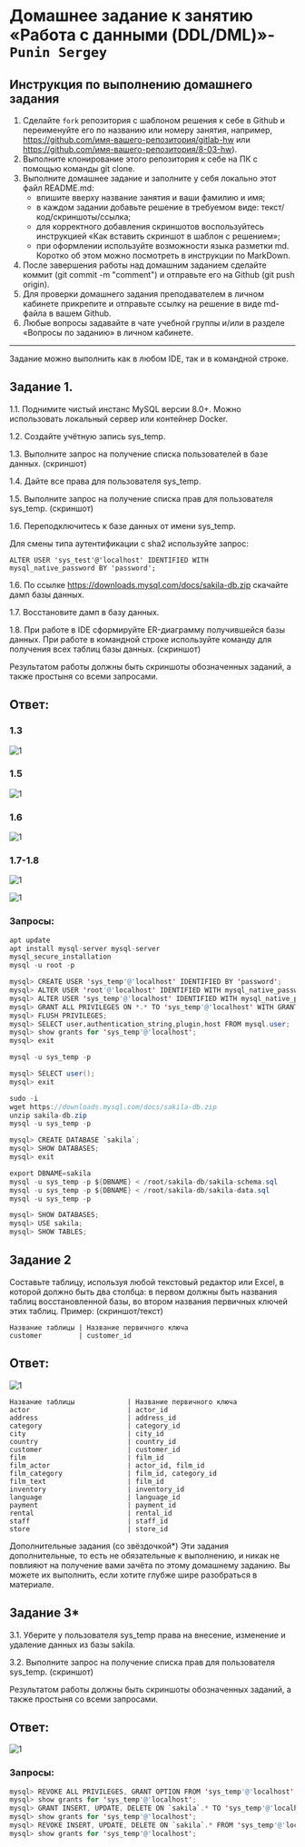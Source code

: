 # Домашнее задание к занятию «Работа с данными (DDL/DML)»- `Punin Sergey`

## Инструкция по выполнению домашнего задания
1. Сделайте `fork` репозитория c шаблоном решения к себе в Github и переименуйте его по названию или номеру занятия, например, https://github.com/имя-вашего-репозитория/gitlab-hw или https://github.com/имя-вашего-репозитория/8-03-hw).
2. Выполните клонирование этого репозитория к себе на ПК с помощью команды git clone.
3. Выполните домашнее задание и заполните у себя локально этот файл README.md:
   - впишите вверху название занятия и ваши фамилию и имя;
   - в каждом задании добавьте решение в требуемом виде: текст/код/скриншоты/ссылка;
   - для корректного добавления скриншотов воспользуйтесь инструкцией «Как вставить скриншот в шаблон с решением»;
   - при оформлении используйте возможности языка разметки md. Коротко об этом можно посмотреть в инструкции по MarkDown.
4. После завершения работы над домашним заданием сделайте коммит (git commit -m "comment") и отправьте его на Github (git push origin).
5. Для проверки домашнего задания преподавателем в личном кабинете прикрепите и отправьте ссылку на решение в виде md-файла в вашем Github.
6. Любые вопросы задавайте в чате учебной группы и/или в разделе «Вопросы по заданию» в личном кабинете.

---

Задание можно выполнить как в любом IDE, так и в командной строке.

## Задание 1. 

1.1. Поднимите чистый инстанс MySQL версии 8.0+. Можно использовать локальный сервер или контейнер Docker.

1.2. Создайте учётную запись sys_temp.

1.3. Выполните запрос на получение списка пользователей в базе данных. (скриншот)

1.4. Дайте все права для пользователя sys_temp.

1.5. Выполните запрос на получение списка прав для пользователя sys_temp. (скриншот)

1.6. Переподключитесь к базе данных от имени sys_temp.

Для смены типа аутентификации с sha2 используйте запрос:
```
ALTER USER 'sys_test'@'localhost' IDENTIFIED WITH mysql_native_password BY 'password';
```
1.6. По ссылке https://downloads.mysql.com/docs/sakila-db.zip скачайте дамп базы данных.

1.7. Восстановите дамп в базу данных.

1.8. При работе в IDE сформируйте ER-диаграмму получившейся базы данных. При работе в командной строке используйте команду для получения всех таблиц базы данных. (скриншот)

Результатом работы должны быть скриншоты обозначенных заданий, а также простыня со всеми запросами.

## Ответ:
### 1.3
![1](https://github.com/Sawyer086/12_02/blob/main/DZ/1.3.jpg)
### 1.5
![1](https://github.com/Sawyer086/12_02/blob/main/DZ/1.5.jpg)
### 1.6
![1](https://github.com/Sawyer086/12_02/blob/main/DZ/1.6.jpg)
### 1.7-1.8
![1](https://github.com/Sawyer086/12_02/blob/main/DZ/1.7-1.8.jpg)

![1](https://github.com/Sawyer086/12_02/blob/main/DZ/1.8.jpg)
### Запросы:

```java
apt update
apt install mysql-server mysql-server
mysql_secure_installation
mysql -u root -p

mysql> CREATE USER 'sys_temp'@'localhost' IDENTIFIED BY 'password';
mysql> ALTER USER 'root'@'localhost' IDENTIFIED WITH mysql_native_password BY 'password';
mysql> ALTER USER 'sys_temp'@'localhost' IDENTIFIED WITH mysql_native_password BY 'password';
mysql> GRANT ALL PRIVILEGES ON *.* TO 'sys_temp'@'localhost' WITH GRANT OPTION;
mysql> FLUSH PRIVILEGES;
mysql> SELECT user,authentication_string,plugin,host FROM mysql.user;
mysql> show grants for 'sys_temp'@'localhost';
mysql> exit

mysql -u sys_temp -p

mysql> SELECT user();
mysql> exit

sudo -i
wget https://downloads.mysql.com/docs/sakila-db.zip
unzip sakila-db.zip
mysql -u sys_temp -p

mysql> CREATE DATABASE `sakila`;
mysql> SHOW DATABASES;
mysql> exit

export DBNAME=sakila
mysql -u sys_temp -p ${DBNAME} < /root/sakila-db/sakila-schema.sql
mysql -u sys_temp -p ${DBNAME} < /root/sakila-db/sakila-data.sql
mysql -u sys_temp -p

mysql> SHOW DATABASES;
mysql> USE sakila;
mysql> SHOW TABLES;
```
## Задание 2
Составьте таблицу, используя любой текстовый редактор или Excel, в которой должно быть два столбца: в первом должны быть названия таблиц восстановленной базы, во втором названия первичных ключей этих таблиц. Пример: (скриншот/текст)
```
Название таблицы | Название первичного ключа
customer         | customer_id
```
## Ответ:
![1](https://github.com/Sawyer086/12_02/blob/main/DZ/2.jpg)

```
Название таблицы             | Название первичного ключа
actor                        | actor_id
address                      | address_id
category                     | category_id
city                         | city_id
country                      | country_id
customer                     | customer_id
film                         | film_id
film_actor                   | actor_id, film_id
film_category                | film_id, category_id
film_text                    | film_id
inventory                    | inventory_id
language                     | language_id
payment                      | payment_id
rental                       | rental_id
staff                        | staff_id
store                        | store_id
```
Дополнительные задания (со звёздочкой*)
Эти задания дополнительные, то есть не обязательные к выполнению, и никак не повлияют на получение вами зачёта по этому домашнему заданию. Вы можете их выполнить, если хотите глубже шире разобраться в материале.

## Задание 3*
3.1. Уберите у пользователя sys_temp права на внесение, изменение и удаление данных из базы sakila.

3.2. Выполните запрос на получение списка прав для пользователя sys_temp. (скриншот)

Результатом работы должны быть скриншоты обозначенных заданий, а также простыня со всеми запросами.

## Ответ:
![1](https://github.com/Sawyer086/12_02/blob/main/DZ/3.jpg)

### Запросы:
```java
mysql> REVOKE ALL PRIVILEGES, GRANT OPTION FROM 'sys_temp'@'localhost';
mysql> show grants for 'sys_temp'@'localhost';
mysql> GRANT INSERT, UPDATE, DELETE ON `sakila`.* TO 'sys_temp'@'localhost';
mysql> show grants for 'sys_temp'@'localhost';
mysql> REVOKE INSERT, UPDATE, DELETE ON `sakila`.* FROM 'sys_temp'@'localhost';
mysql> show grants for 'sys_temp'@'localhost';
```
